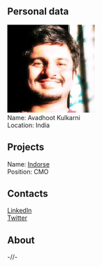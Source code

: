 ## Personal data
![avadhoot kulkarni photo](photo/avadhoot_kulkarni.jpg)  
Name:   Avadhoot Kulkarni  
Location: India
## Projects 
Name: [Indorse](../projects/indorse.md)  
Position: CMO
## Contacts
[LinkedIn](https://www.linkedin.com/in/avadhootkulkarni16/)    
[Twitter](https://twitter.com/avadhoot_kulk)
## About
-//-
